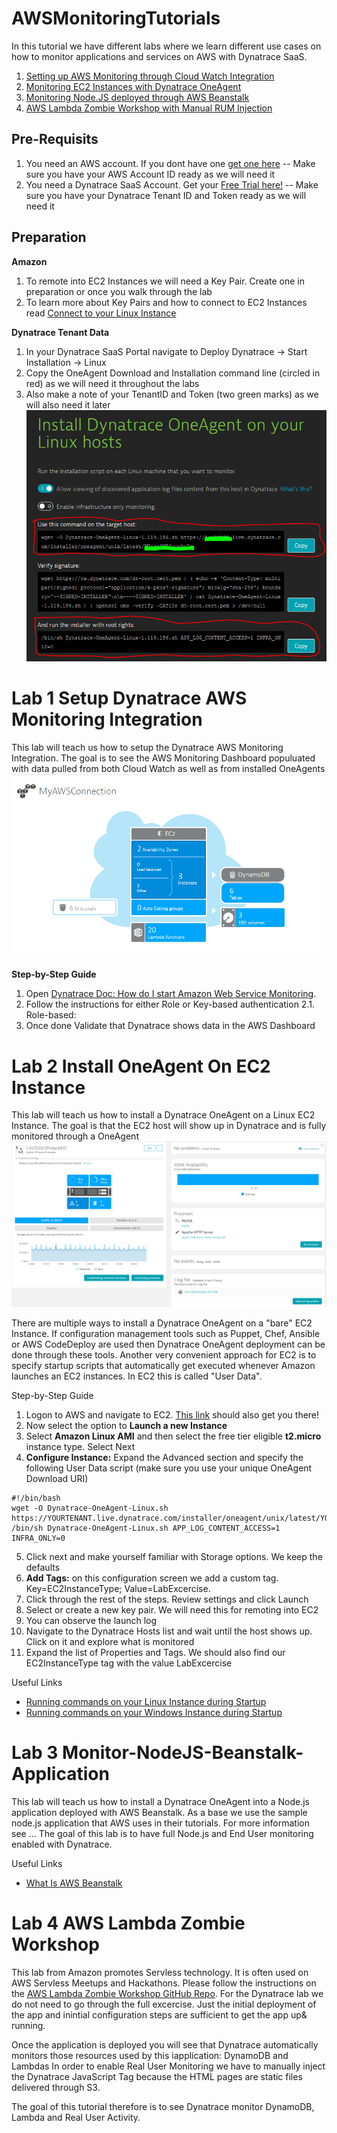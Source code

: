 # AWSMonitoringTutorials

In this tutorial we have different labs where we learn different use cases on how to monitor applications and services on AWS with Dynatrace SaaS. 

1. [Setting up AWS Monitoring through Cloud Watch Integration](#lab-1-setup-dyntrace-aws-monitoring-integration)
2. [Monitoring EC2 Instances with Dynatrace OneAgent](#lab-2-install-oneagent-on-ec2-instance)
3. [Monitoring Node.JS deployed through AWS Beanstalk](#lab-3-monitor-nodejs-beanstalk-application)
4. [AWS Lambda Zombie Workshop with Manual RUM Injection](#lab-4-aws-lambda-zombie-workshop)

## Pre-Requisits
1. You need an AWS account. If you dont have one [get one here](https://aws.amazon.com/)
-- Make sure you have your AWS Account ID ready as we will need it
2. You need a Dynatrace SaaS Account. Get your [Free Trial here!](http://bit.ly/dtsaastrial)
-- Make sure you have your Dynatrace Tenant ID and Token ready as we will need it

## Preparation
**Amazon**
1. To remote into EC2 Instances we will need a Key Pair. Create one in preparation or once you walk through the lab
2. To learn more about Key Pairs and how to connect to EC2 Instances read [Connect to your Linux Instance](https://docs.aws.amazon.com/AWSEC2/latest/UserGuide/AccessingInstances.html) 

**Dynatrace Tenant Data**
1. In your Dynatrace SaaS Portal navigate to Deploy Dynatrace -> Start Installation -> Linux 
2. Copy the OneAgent Download and Installation command line (circled in red) as we will need it throughout the labs
3. Also make a note of your TenantID and Token (two green marks) as we will also need it later
![](./images/labintro_dynatracedeploy.png)

# Lab 1 Setup Dynatrace AWS Monitoring Integration
This lab will teach us how to setup the Dynatrace AWS Monitoring Integration. 
The goal is to see the AWS Monitoring Dashboard populuated with data pulled from both Cloud Watch as well as from installed OneAgents
![](./images/lab1_awsdashboard.png)

**Step-by-Step Guide**
1. Open [Dynatrace Doc: How do I start Amazon Web Service Monitoring](https://help.dynatrace.com/infrastructure-monitoring/amazon-web-services/how-do-i-start-amazon-web-services-monitoring/). 
2. Follow the instructions for either Role or Key-based authentication
2.1. Role-based: 
3. Once done Validate that Dynatrace shows data in the AWS Dashboard

# Lab 2 Install OneAgent On EC2 Instance
This lab will teach us how to install a Dynatrace OneAgent on a Linux EC2 Instance. 
The goal is that the EC2 host will show up in Dynatrace and is fully monitored through a OneAgent
![](./images/lab2_ec2hostmonitor.png)

There are multiple ways to install a Dynatrace OneAgent on a "bare" EC2 Instance. If configuration management tools such as Puppet, Chef, Ansible or AWS CodeDeploy are used then Dynatrace OneAgent deployment can be done through these tools.
Another very convenient approach for EC2 is to specify startup scripts that automatically get executed whenever Amazon launches an EC2 instances. In EC2 this is called "User Data".

Step-by-Step Guide
1. Logon to AWS and navigate to EC2. [This link](https://us-east-2.console.aws.amazon.com/ec2/v2/home) should also get you there!
2. Now select the option to **Launch a new Instance**
3. Select **Amazon Linux AMI** and then select the free tier eligible **t2.micro** instance type. Select Next
4. **Configure Instance:** Expand the Advanced section and specify the following User Data script (make sure you use your unique OneAgent Download URI) 
```
#!/bin/bash
wget -O Dynatrace-OneAgent-Linux.sh https://YOURTENANT.live.dynatrace.com/installer/oneagent/unix/latest/YOURTOKEN
/bin/sh Dynatrace-OneAgent-Linux.sh APP_LOG_CONTENT_ACCESS=1 INFRA_ONLY=0
```
5. Click next and make yourself familiar with Storage options. We keep the defaults 
6. **Add Tags:** on this configuration screen we add a custom tag. Key=EC2InstanceType; Value=LabExcercise. 
7. Click through the rest of the steps. Review settings and click Launch
8. Select or create a new key pair. We will need this for remoting into EC2
9. You can observe the launch log
10. Navigate to the Dynatrace Hosts list and wait until the host shows up. Click on it and explore what is monitored
11. Expand the list of Properties and Tags. We should also find our EC2InstanceType tag with the value LabExcercise

Useful Links
* [Running commands on your Linux Instance during Startup](http://docs.aws.amazon.com/AWSEC2/latest/UserGuide/user-data.html)
* [Running commands on your Windows Instance during Startup](http://docs.aws.amazon.com/AWSEC2/latest/WindowsGuide/UsingConfig_WinAMI.html#user-data-execution)

# Lab 3 Monitor-NodeJS-Beanstalk-Application
This lab will teach us how to install a Dynatrace OneAgent into a Node.js application deployed with AWS Beanstalk.
As a base we use the sample node.js application that AWS uses in their tutorials. For more information see ...
The goal of this lab is to have full Node.js and End User monitoring enabled with Dynatrace.

Useful Links
* [What Is AWS Beanstalk](http://docs.aws.amazon.com/elasticbeanstalk/latest/dg/Welcome.html)


# Lab 4 AWS Lambda Zombie Workshop
This lab from Amazon promotes Servless technology. It is often used on AWS Servless Meetups and Hackathons.
Please follow the instructions on the [AWS Lambda Zombie Workshop GitHub Repo](https://github.com/awslabs/aws-lambda-zombie-workshop). 
For the Dynatrace lab we do not need to go through the full excercise. Just the initial deployment of the app and inintial configuration steps are sufficient to get the app up& running.

Once the application is deployed you will see that Dynatrace automatically monitors those resources used by this iapplication: DynamoDB and Lambdas
In order to enable Real User Monitoring we have to manually inject the Dynatrace JavaScript Tag because the HTML pages are static files delivered through S3.

The goal of this tutorial therefore is to see Dynatrace monitor DynamoDB, Lambda and Real User Activity.

